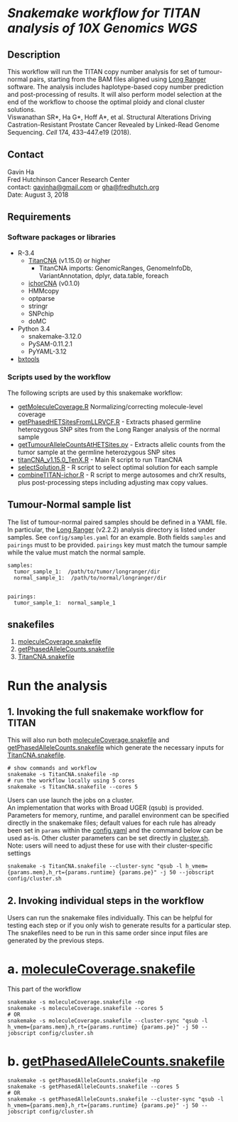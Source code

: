 # *Snakemake workflow for TITAN analysis of 10X Genomics WGS*

## Description
This workflow will run the TITAN copy number analysis for set of tumour-normal pairs, starting from the BAM files aligned using [Long Ranger](https://support.10xgenomics.com/genome-exome/software/pipelines/latest/what-is-long-ranger) software. The analysis includes haplotype-based copy number prediction and post-processing of results. It will also perform model selection at the end of the workflow to choose the optimal ploidy and clonal cluster solutions.  
Viswanathan SR*, Ha G*, Hoff A*, et al. Structural Alterations Driving Castration-Resistant Prostate Cancer Revealed by Linked-Read Genome Sequencing. *Cell* 174, 433–447.e19 (2018).

## Contact
Gavin Ha  
Fred Hutchinson Cancer Research Center  
contact: <gavinha@gmail.com> or <gha@fredhutch.org>  
Date: August 3, 2018  

## Requirements
### Software packages or libraries
 - R-3.4
   - [TitanCNA](https://github.com/gavinha/TitanCNA) (v1.15.0) or higher
   		- TitanCNA imports: GenomicRanges, GenomeInfoDb, VariantAnnotation, dplyr, data.table, foreach
   - [ichorCNA](https://github.com/broadinstitute/ichorCNA) (v0.1.0) 
   - HMMcopy
   - optparse
   - stringr
   - SNPchip
   - doMC
 - Python 3.4 
   - snakemake-3.12.0
   - PySAM-0.11.2.1
   - PyYAML-3.12
 - [bxtools](https://github.com/walaj/bxtools)


### Scripts used by the workflow
The following scripts are used by this snakemake workflow:
 - [getMoleculeCoverage.R](code/getMoleculeCoverage.R) Normalizing/correcting molecule-level coverage
 - [getPhasedHETSitesFromLLRVCF.R](code/getPhasedHETSitesFromLLRVCF.R) - Extracts phased germline heterozygous SNP sites from the Long Ranger analysis of the normal sample
 - [getTumourAlleleCountsAtHETSites.py](code/getTumourAlleleCountsAtHETSites.py) - Extracts allelic counts from the tumor sample at the germline heterozygous SNP sites
 - [titanCNA_v1.15.0_TenX.R](code/titanCNA_v1.15.0_TenX.R) - Main R script to run TitanCNA
 - [selectSolution.R](code/selectSolution.R) - R script to select optimal solution for each sample
 - [combineTITAN-ichor.R](code/combineTITAN-ichor.R) - R script to merge autosomes and chrX results, plus post-processing steps including adjusting max copy values.

## Tumour-Normal sample list
The list of tumour-normal paired samples should be defined in a YAML file. In particular, the [Long Ranger](https://support.10xgenomics.com/genome-exome/software/pipelines/latest/what-is-long-ranger) (v2.2.2) analysis directory is listed under samples.  See `config/samples.yaml` for an example.  Both fields `samples` and `pairings` must to be provided.  `pairings` key must match the tumour sample while the value must match the normal sample.
```
samples:
  tumor_sample_1:  /path/to/tumor/longranger/dir
  normal_sample_1:  /path/to/normal/longranger/dir


pairings:
  tumor_sample_1:  normal_sample_1
```


## snakefiles
1. [moleculeCoverage.snakefile](moleculeCoverage.snakefile)
2. [getPhasedAlleleCounts.snakefile](getPhasedAlleleCounts.snakefile)
3. [TitanCNA.snakefile](TitanCNA.snakefile)

# Run the analysis

## 1. Invoking the full snakemake workflow for TITAN
This will also run both [moleculeCoverage.snakefile](moleculeCoverage.snakefile) and [getPhasedAlleleCounts.snakefile](getPhasedAlleleCounts.snakefile) which generate the necessary inputs for [TitanCNA.snakefile](TitanCNA.snakefile).
```
# show commands and workflow
snakemake -s TitanCNA.snakefile -np
# run the workflow locally using 5 cores
snakemake -s TitanCNA.snakefile --cores 5
```
Users can use launch the jobs on a cluster.  
An implementation that works with Broad UGER (qsub) is provided. Parameters for memory, runtime, and parallel environment can be specified directly in the snakemake files; default values for each rule has already been set in `params` within the [config.yaml](config/config.yaml) and the command below can be used as-is. Other cluster parameters can be set directly in [cluster.sh](config/cluster.sh).  
Note: users will need to adjust these for use with their cluster-specific settings
```
snakemake -s TitanCNA.snakefile --cluster-sync "qsub -l h_vmem={params.mem},h_rt={params.runtime} {params.pe}" -j 50 --jobscript config/cluster.sh
```


## 2. Invoking individual steps in the workflow
Users can run the snakemake files individually. This can be helpful for testing each step or if you only wish to generate results for a particular step. The snakefiles need to be run in this same order since input files are generated by the previous steps.
  # a. [moleculeCoverage.snakefile](moleculeCoverage.snakefile)
  This part of the workflow
  ```
  snakemake -s moleculeCoverage.snakefile -np
  snakemake -s moleculeCoverage.snakefile --cores 5
  # OR
  snakemake -s moleculeCoverage.snakefile --cluster-sync "qsub -l h_vmem={params.mem},h_rt={params.runtime} {params.pe}" -j 50 --jobscript config/cluster.sh
  ```
  
  # b. [getPhasedAlleleCounts.snakefile](getPhasedAlleleCounts.snakefile) 
  ```
  snakemake -s getPhasedAlleleCounts.snakefile -np
  snakemake -s getPhasedAlleleCounts.snakefile --cores 5
  # OR
  snakemake -s getPhasedAlleleCounts.snakefile --cluster-sync "qsub -l h_vmem={params.mem},h_rt={params.runtime} {params.pe}" -j 50 --jobscript config/cluster.sh
  ``` 





